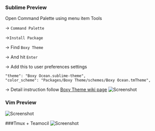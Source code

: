 ### Sublime   Preview
Open Command Palette using menu item Tools

→ ```Command Palette```

→```Install Package```

→ Find ```Boxy Theme```

→ And hit ```Enter```

→ Add this to user preferences settings

```
"theme": "Boxy Ocean.sublime-theme",
"color_scheme": "Packages/Boxy Theme/schemes/Boxy Ocean.tmTheme",
```

→ Detail instruction follow [Boxy Theme wiki page](https://github.com/oivva/st-boxy/wiki)
![Screenshot](http://i.imgur.com/YPFyLnd.png)

### Vim Preview
![Screenshot](http://i.imgur.com/96z02kj.png)

###Tmux + Teamocil 
![Screenshot](http://i.imgur.com/Meva7.png)
